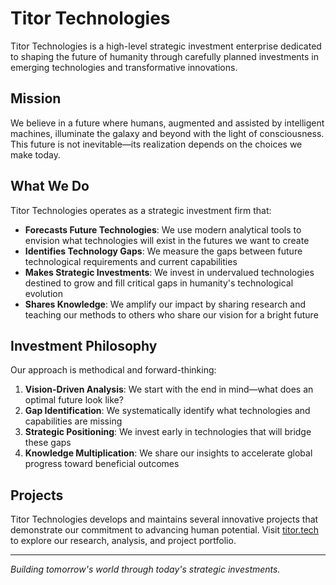 # Titor Technologies

Titor Technologies is a high-level strategic investment enterprise dedicated to shaping the future of humanity through carefully planned investments in emerging technologies and transformative innovations.

## Mission

We believe in a future where humans, augmented and assisted by intelligent machines, illuminate the galaxy and beyond with the light of consciousness. This future is not inevitable—its realization depends on the choices we make today.

## What We Do

Titor Technologies operates as a strategic investment firm that:

- **Forecasts Future Technologies**: We use modern analytical tools to envision what technologies will exist in the futures we want to create
- **Identifies Technology Gaps**: We measure the gaps between future technological requirements and current capabilities
- **Makes Strategic Investments**: We invest in undervalued technologies destined to grow and fill critical gaps in humanity's technological evolution
- **Shares Knowledge**: We amplify our impact by sharing research and teaching our methods to others who share our vision for a bright future

## Investment Philosophy

Our approach is methodical and forward-thinking:

1. **Vision-Driven Analysis**: We start with the end in mind—what does an optimal future look like?
2. **Gap Identification**: We systematically identify what technologies and capabilities are missing
3. **Strategic Positioning**: We invest early in technologies that will bridge these gaps
4. **Knowledge Multiplication**: We share our insights to accelerate global progress toward beneficial outcomes

## Projects

Titor Technologies develops and maintains several innovative projects that demonstrate our commitment to advancing human potential. Visit [titor.tech](https://titor.tech) to explore our research, analysis, and project portfolio.

---

*Building tomorrow's world through today's strategic investments.*
